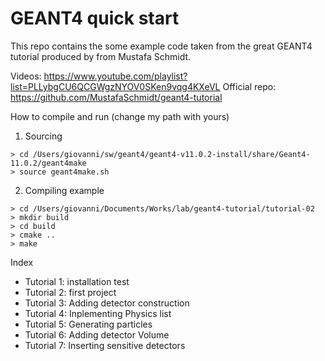 # GEANT4 quick start

This repo contains the some example code taken from the great GEANT4 tutorial produced by from Mustafa Schmidt. 

Videos: https://www.youtube.com/playlist?list=PLLybgCU6QCGWgzNYOV0SKen9vqg4KXeVL
Official repo: https://github.com/MustafaSchmidt/geant4-tutorial

How to compile and run (change my path with yours)
1. Sourcing
```
> cd /Users/giovanni/sw/geant4/geant4-v11.0.2-install/share/Geant4-11.0.2/geant4make
> source geant4make.sh
```
2. Compiling example
```
> cd /Users/giovanni/Documents/Works/lab/geant4-tutorial/tutorial-02
> mkdir build
> cd build
> cmake ..
> make
```

Index
* Tutorial 1: installation test
* Tutorial 2: first project
* Tutorial 3: Adding detector construction
* Tutorial 4: Inplementing Physics list
* Tutorial 5: Generating particles
* Tutorial 6: Adding detector Volume
* Tutorial 7: Inserting sensitive detectors
